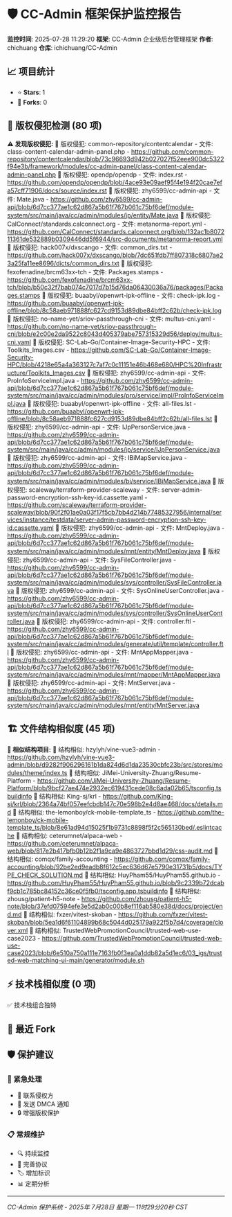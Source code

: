# 🛡️ CC-Admin 框架保护监控报告

**监控时间**: 2025-07-28 11:29:20
**框架**: CC-Admin 企业级后台管理框架
**作者**: chichuang
**仓库**: ichichuang/CC-Admin

## 📈 项目统计

- ⭐ **Stars**: 1
- 🍴 **Forks**: 0

## 🚨 版权侵犯检测 (80 项)

**⚠️ 发现版权侵犯:**
🚨 版权侵犯: common-repository/contentcalendar - 文件: class-content-calendar-admin-panel.php - https://github.com/common-repository/contentcalendar/blob/73c96693d942b027027f52eee900dc5322f94e3b/framework/modules/cc-admin-panel/class-content-calendar-admin-panel.php
🚨 版权侵犯: opendp/opendp - 文件: index.rst - https://github.com/opendp/opendp/blob/4ace93e09aef95f4e194f20cae7efa57cff71906/docs/source/index.rst
🚨 版权侵犯: zhy6599/cc-admin-api - 文件: Mate.java - https://github.com/zhy6599/cc-admin-api/blob/6d7cc377ae1c62d867a5b61f767b061c75bf6def/module-system/src/main/java/cc/admin/modules/jp/entity/Mate.java
🚨 版权侵犯: CalConnect/standards.calconnect.org - 文件: metanorma-report.yml - https://github.com/CalConnect/standards.calconnect.org/blob/132ac1b807211361de532889b0309446dd5f6944/src-documents/metanorma-report.yml
🚨 版权侵犯: hack007x/dxscango - 文件: common_dirs.txt - https://github.com/hack007x/dxscango/blob/7dc651fdb7ff807318c6807ae23a25fa11ee8696/dicts/common_dirs.txt
🚨 版权侵犯: fexofenadine/brcm63xx-tch - 文件: Packages.stamps - https://github.com/fexofenadine/brcm63xx-tch/blob/b50c32f7bab074c7017d7b15d76da06430036a76/packages/Packages.stamps
🚨 版权侵犯: buaabyl/openwrt-ipk-offline - 文件: check-ipk.log - https://github.com/buaabyl/openwrt-ipk-offline/blob/8c58aeb971888fc627cd9153d89dbe84bff2c62b/check-ipk.log
🚨 版权侵犯: no-name-yet/sriov-passthrough-cni - 文件: multus-cni.yaml - https://github.com/no-name-yet/sriov-passthrough-cni/blob/e2c00e2da9522c8043d405379abe757315329d56/deploy/multus-cni.yaml
🚨 版权侵犯: SC-Lab-Go/Container-Image-Security-HPC - 文件: Toolkits_Images.csv - https://github.com/SC-Lab-Go/Container-Image-Security-HPC/blob/4218e65a4a363127c7af7c0c11151e46b468e680/HPC%20Infrastructure/Toolkits_Images.csv
🚨 版权侵犯: zhy6599/cc-admin-api - 文件: ProInfoServiceImpl.java - https://github.com/zhy6599/cc-admin-api/blob/6d7cc377ae1c62d867a5b61f767b061c75bf6def/module-system/src/main/java/cc/admin/modules/pro/service/impl/ProInfoServiceImpl.java
🚨 版权侵犯: buaabyl/openwrt-ipk-offline - 文件: all-files.lst - https://github.com/buaabyl/openwrt-ipk-offline/blob/8c58aeb971888fc627cd9153d89dbe84bff2c62b/all-files.lst
🚨 版权侵犯: zhy6599/cc-admin-api - 文件: IJpPersonService.java - https://github.com/zhy6599/cc-admin-api/blob/6d7cc377ae1c62d867a5b61f767b061c75bf6def/module-system/src/main/java/cc/admin/modules/jp/service/IJpPersonService.java
🚨 版权侵犯: zhy6599/cc-admin-api - 文件: IBiMapService.java - https://github.com/zhy6599/cc-admin-api/blob/6d7cc377ae1c62d867a5b61f767b061c75bf6def/module-system/src/main/java/cc/admin/modules/bi/service/IBiMapService.java
🚨 版权侵犯: scaleway/terraform-provider-scaleway - 文件: server-admin-password-encryption-ssh-key-id.cassette.yaml - https://github.com/scaleway/terraform-provider-scaleway/blob/90f2f01ae0a03f17f5cb7bb4d214b77485327956/internal/services/instance/testdata/server-admin-password-encryption-ssh-key-id.cassette.yaml
🚨 版权侵犯: zhy6599/cc-admin-api - 文件: MntDeploy.java - https://github.com/zhy6599/cc-admin-api/blob/6d7cc377ae1c62d867a5b61f767b061c75bf6def/module-system/src/main/java/cc/admin/modules/mnt/entity/MntDeploy.java
🚨 版权侵犯: zhy6599/cc-admin-api - 文件: SysFileController.java - https://github.com/zhy6599/cc-admin-api/blob/6d7cc377ae1c62d867a5b61f767b061c75bf6def/module-system/src/main/java/cc/admin/modules/sys/controller/SysFileController.java
🚨 版权侵犯: zhy6599/cc-admin-api - 文件: SysOnlineUserController.java - https://github.com/zhy6599/cc-admin-api/blob/6d7cc377ae1c62d867a5b61f767b061c75bf6def/module-system/src/main/java/cc/admin/modules/sys/controller/SysOnlineUserController.java
🚨 版权侵犯: zhy6599/cc-admin-api - 文件: controller.ftl - https://github.com/zhy6599/cc-admin-api/blob/6d7cc377ae1c62d867a5b61f767b061c75bf6def/module-system/src/main/java/cc/admin/modules/generate/util/template/controller.ftl
🚨 版权侵犯: zhy6599/cc-admin-api - 文件: MntAppMapper.java - https://github.com/zhy6599/cc-admin-api/blob/6d7cc377ae1c62d867a5b61f767b061c75bf6def/module-system/src/main/java/cc/admin/modules/mnt/mapper/MntAppMapper.java
🚨 版权侵犯: zhy6599/cc-admin-api - 文件: MntServer.java - https://github.com/zhy6599/cc-admin-api/blob/6d7cc377ae1c62d867a5b61f767b061c75bf6def/module-system/src/main/java/cc/admin/modules/mnt/entity/MntServer.java

## 🏗️ 文件结构相似度 (45 项)

**📁 相似结构项目:**
📁 结构相似: hzylyh/vine-vue3-admin - https://github.com/hzylyh/vine-vue3-admin/blob/d9282f906296161b1da824d6d1da23530cbfc23b/src/stores/modules/theme/index.ts
📁 结构相似: JiMei-University-Zhuang/Resume-Platform - https://github.com/JiMei-University-Zhuang/Resume-Platform/blob/9bcf27ae474e2932ec619431cede08c6ada02b65/tsconfig.tsbuildinfo
📁 结构相似: King-sj/krl - https://github.com/King-sj/krl/blob/2364a74bf057eefcbdb147c70e598b2e4d8ae468/docs/details.md
📁 结构相似: the-lemonboy/ck-mobile-template_ts - https://github.com/the-lemonboy/ck-mobile-template_ts/blob/8e61ad94d15025f1b9731c8898f5f2c565130bed/.eslintcache
📁 结构相似: ceterumnet/alpaca-web - https://github.com/ceterumnet/alpaca-web/blob/817e2b417bfb0b12b2f1a9ca9e4863727bbd1d29/css-audit.md
📁 结构相似: comqx/family-accounting - https://github.com/comqx/family-accounting/blob/92be2ed9eadb8f612c5ec636d67e5790e31731b5/docs/TYPE_CHECK_SOLUTION.md
📁 结构相似: HuyPham55/HuyPham55.github.io - https://github.com/HuyPham55/HuyPham55.github.io/blob/9c2339b72dcabf9cb1c785bc84152c36ce0f5fb0/tsconfig.app.tsbuildinfo
📁 结构相似: zhousg/patient-h5-note - https://github.com/zhousg/patient-h5-note/blob/37efd07594efe3e5d2ab0c00b8ef116ab580e38d/docs/project/end.md
📁 结构相似: fxzer/vitest-skoban - https://github.com/fxzer/vitest-skoban/blob/5ea1d6f61104899b68c5044d025179a922f5b7d4/coverage/clover.xml
📁 结构相似: TrustedWebPromotionCouncil/trusted-web-use-case2023 - https://github.com/TrustedWebPromotionCouncil/trusted-web-use-case2023/blob/6e510a750a111e7163fb0f3ea0a1ddb82a5d1ec6/03_igs/trusted-web-matching-ui-main/generator/module.sh

## ⚡ 技术栈相似度 (0 项)

✅ 技术栈组合独特

## 🍴 最近 Fork

## 🛡️ 保护建议

### 🚨 紧急处理

- 📧 联系侵权方
- 📝 发送 DMCA 通知
- 🔒 增强版权保护

### 📋 常规维护

- 🔍 持续监控
- 📄 完善协议
- 🏷️ 增加标识
- 📊 定期分析

---

_CC-Admin 保护系统 - 2025年 7月28日 星期一 11时29分20秒 CST_
